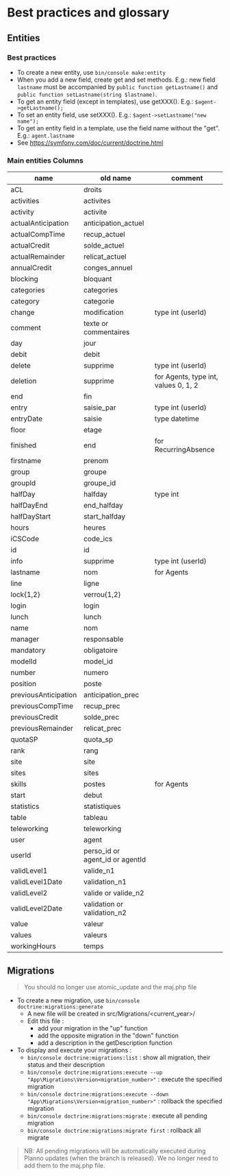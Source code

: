 # Best practices and glossary

## Entities

### Best practices

* To create a new entity, use `bin/console make:entity`
* When you add a new field, create get and set methods. E.g.: new field `lastname` must be accompanied by `public function getLastname()` and `public function setLastname(string $lastname)`.
* To get an entity field (except in templates), use getXXX(). E.g.: `$agent->getLastname();`
* To set an entity field, use setXXX(). E.g.: `$agent->setLastname("new name");`
* To get an entity field in a template, use the field name without the "get". E.g.: `agent.lastname`
* See https://symfony.com/doc/current/doctrine.html

### Main entities Columns

| name | old name | comment |
| ---- | -------- | ------- |
| aCL | droits |
| activities | activites |
| activity | activite |
| actualAnticipation | anticipation_actuel |
| actualCompTime | recup_actuel |
| actualCredit | solde_actuel |
| actualRemainder | relicat_actuel |
| annualCredit | conges_annuel |
| blocking | bloquant |
| categories | categories |
| category | categorie |
| change | modification | type int (userId) |
| comment | texte or commentaires |
| day | jour |
| debit | debit |
| delete | supprime | type int (userId) |
| deletion | supprime | for Agents, type int, values 0, 1, 2 |
| end | fin |
| entry | saisie_par | type int (userId) |
| entryDate | saisie | type datetime |
| floor | etage |
| finished | end | for RecurringAbsence |
| firstname | prenom |
| group | groupe |
| groupId | groupe_id |
| halfDay | halfday | type int |
| halfDayEnd | end_halfday |
| halfDayStart | start_halfday |
| hours | heures |
| iCSCode | code_ics |
| id | id |
| info | supprime | type int (userId) |
| lastname | nom | for Agents |
| line | ligne |
| lock{1,2} | verrou{1,2} |
| login | login |
| lunch | lunch |
| name | nom |
| manager | responsable |
| mandatory | obligatoire |
| modelId | model_id |
| number | numero |
| position | poste |
| previousAnticipation | anticipation_prec |
| previousCompTime | recup_prec |
| previousCredit | solde_prec |
| previousRemainder | relicat_prec |
| quotaSP | quota_sp |
| rank | rang |
| site | site |
| sites | sites |
| skills | postes | for Agents |
| start | debut |
| statistics | statistiques |
| table | tableau |
| teleworking | teleworking |
| user | agent |
| userId | perso_id or agent_id or agentId |
| validLevel1 | valide_n1 |
| validLevel1Date | validation_n1 |
| validLevel2 | valide or valide_n2 |
| validLevel2Date | validation or validation_n2 |
| value | valeur |
| values | valeurs |
| workingHours | temps |

## Migrations

> You should no longer use atomic_update and the maj.php file

* To create a new migration, use `bin/console doctrine:migrations:generate`
    * A new file will be created in src/Migrations/<current_year>/
    * Edit this file :
        * add your migration in the "up" function
        * add the opposite migration in the "down" function
        * add a description in the getDescription function
* To display and execute your migrations :
    * `bin/console doctrine:migrations:list` : show all migration, their status and their description
    * `bin/console doctrine:migrations:execute --up "App\Migrations\Version<migration_number>"` : execute the specified migration
    * `bin/console doctrine:migrations:execute --down "App\Migrations\Version<migration_number>"` : rollback the specified migration
    * `bin/console doctrine:migrations:migrate` : execute all pending migration
    * `bin/console doctrine:migrations:migrate first` : rollback all migrate

> NB: All pending migrations will be automatically executed during Planno updates (when the branch is released). We no longer need to add them to the maj.php file.
